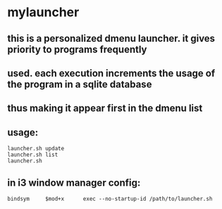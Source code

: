 # mylauncher
## this is a personalized dmenu launcher. it gives priority to programs frequently
## used. each execution increments the usage of the program in a sqlite database
## thus making it appear first in the dmenu list
## usage:
```shell
launcher.sh update
launcher.sh list
launcher.sh
```
## in i3 window manager config:
```shell
bindsym     $mod+x	    exec --no-startup-id /path/to/launcher.sh
```

